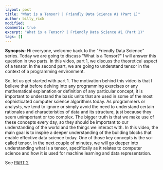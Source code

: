 ```yaml
---
layout: post
title: "What is a Tensor? | Friendly Data Science #1 (Part 1)"
author: billy_rick
modified:
comments: true
excerpt: "What is a Tensor? | Friendly Data Science #1 (Part 1)"
tags: []
---
```


**Synopsis:** Hi everyone, welcome back to the "Friendly Data Science" series. Today we are going to discuss "What is a Tensor?" I will answer this question in two parts. In this video, part 1, we discuss the theoretical aspect of a tensor. In the second part, we are going to understand tensor in the context of a programming environment. 

So, let us get started with part 1. The motivation behind this video is that I believe that before delving into any programming exercises or any mathematical explanation or definition of any particular concept, it is important to understand the basic units that are used in some of the most sophisticated computer science algorithms today. As programmers or analysts, we tend to ignore or simply avoid the need to understand certain rationales and characteristics of data and its structure, just because they seem unimportant or too complex. The bigger truth is that we make use of these concepts every day, so they should be important to our understanding of the world and the things we interact with. In this video, the main goal is to inspire a deeper understanding of the building blocks that enable effective data science today. One of those key concepts is the so-called tensor. In the next couple of minutes, we will go deeper into understanding what is a tensor, specifically as it relates to computer science and how it is used for machine learning and data representation.

See [PART 2](https://youtu.be/hCSjWCVrphc) 
